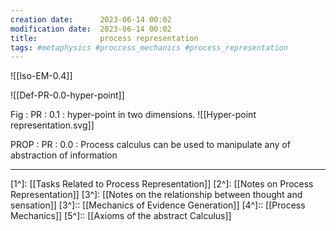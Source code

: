 ```yaml
---
creation date:		2023-06-14 00:02
modification date:	2023-06-14 00:02
title: 				process representation
tags: #metaphysics #proccess_mechanics #process_representation
---
```


![[Iso-EM-0.4]]

![[Def-PR-0.0-hyper-point]]

Fig : PR : 0.1 : hyper-point in two dimensions.
![[Hyper-point representation.svg]]

PROP : PR : 0.0 : Process calculus can be used to manipulate any of abstraction of information






---
[1^]: [[Tasks Related to Process Representation]]
[2^]: [[Notes on Process Representation]]
[3^]: [[Notes on the relationship between thought and sensation]]
[3^]:: [[Mechanics of Evidence Generation]]
[4^]:: [[Process Mechanics]]
[5^]:: [[Axioms of the abstract Calculus]]



